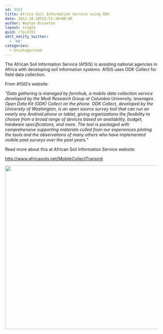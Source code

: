 ```yaml
---
id: 3151
title: Africa Soil Information Service using ODK
date: 2012-10-18T22:53:10+00:00
author: Waylon Brunette
layout: single
guid: /?p=3151
aktt_notify_twitter:
  - 'no'
categories:
  - Uncategorized
---
```

The African Soil Information Service (AfSIS) is assisting national agencies in Africa with developing soil information systems. AfSIS uses ODK Collect for field data collection.

From AfSIS&#8217;s website:
  
_&#8220;Data gathering is managed by formhub, a mobile data collection service developed by the Modi Research Group at Columbia University, leverages Open Data Kit (ODK) Collect on the phone. ODK Collect, developed by the University of Washington, is an open source survey tool that can run on nearly any Android phone or tablet, giving organizations the flexibility to choose from a broad range of devices based on availability, budget, hardware specifications, and more. The tool is packaged with comprehensive supporting materials culled from our experiences piloting the tools and the observations of many others who have implemented mobile past surveys over the past years.﻿&#8221;_

Read more about this at African Soil Information Service website:
  
 <http://www.africasoils.net/MobileCollectTransmit>

<img src="http://www.africasoils.net/sites/afsis/files/feature_images/news2_transmitting_data.jpeg" alt="" width="538" />
